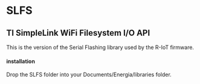 # SLFS

## TI SimpleLink WiFi Filesystem I/O API

This is the version of the Serial Flashing library used by the R-IoT firmware.

#### installation

Drop the SLFS folder into your Documents/Energia/libraries folder.
